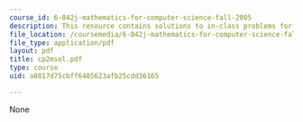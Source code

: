 ```yaml
---
course_id: 6-042j-mathematics-for-computer-science-fall-2005
description: This resource contains solutions to in-class problems for week 2, monday.
file_location: /coursemedia/6-042j-mathematics-for-computer-science-fall-2005/a8817d75cbff6485623afb25cdd36165_cp2msol.pdf
file_type: application/pdf
layout: pdf
title: cp2msol.pdf
type: course
uid: a8817d75cbff6485623afb25cdd36165

---
```

None